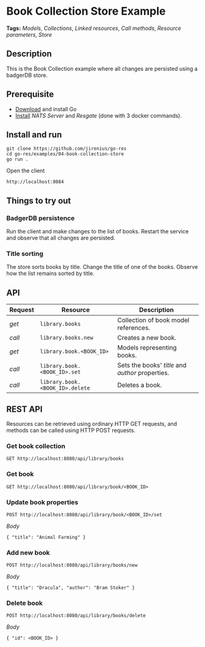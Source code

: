 # Book Collection Store Example

**Tags:** *Models*, *Collections*, *Linked resources*, *Call methods*, *Resource parameters*, *Store*

## Description
This is the Book Collection example where all changes are persisted using a badgerDB store.

## Prerequisite

* [Download](https://golang.org/dl/) and install Go
* [Install](https://resgate.io/docs/get-started/installation/) *NATS Server* and *Resgate* (done with 3 docker commands).

## Install and run

```text
git clone https://github.com/jirenius/go-res
cd go-res/examples/04-book-collection-store
go run .
```

Open the client
```text
http://localhost:8084
```

## Things to try out

### BadgerDB persistence
Run the client and make changes to the list of books. Restart the service and observe that all changes are persisted.

### Title sorting
The store sorts books by title. Change the title of one of the books. Observe how the list remains sorted by title.

## API

Request | Resource | Description
--- | --- | ---
*get* | `library.books` | Collection of book model references.
*call* | `library.books.new` | Creates a new book.
*get* | `library.book.<BOOK_ID>` | Models representing books.
*call* | `library.book.<BOOK_ID>.set` | Sets the books' *title* and *author* properties.
*call* | `library.book.<BOOK_ID>.delete` | Deletes a book.

## REST API

Resources can be retrieved using ordinary HTTP GET requests, and methods can be called using HTTP POST requests.

### Get book collection
```
GET http://localhost:8080/api/library/books
```

### Get book
```
GET http://localhost:8080/api/library/book/<BOOK_ID>
```

### Update book properties
```
POST http://localhost:8080/api/library/book/<BOOK_ID>/set
```
*Body*  
```
{ "title": "Animal Farming" }
```

### Add new book
```
POST http://localhost:8080/api/library/books/new
```
*Body*  
```
{ "title": "Dracula", "author": "Bram Stoker" }
```

### Delete book
```
POST http://localhost:8080/api/library/books/delete
```
*Body*  
```
{ "id": <BOOK_ID> }
```
